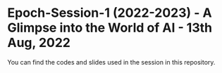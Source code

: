 # Epoch-Session-1 (2022-2023) - A Glimpse into the World of AI - 13th Aug, 2022

You can find the codes and slides used in the session in this repository.
